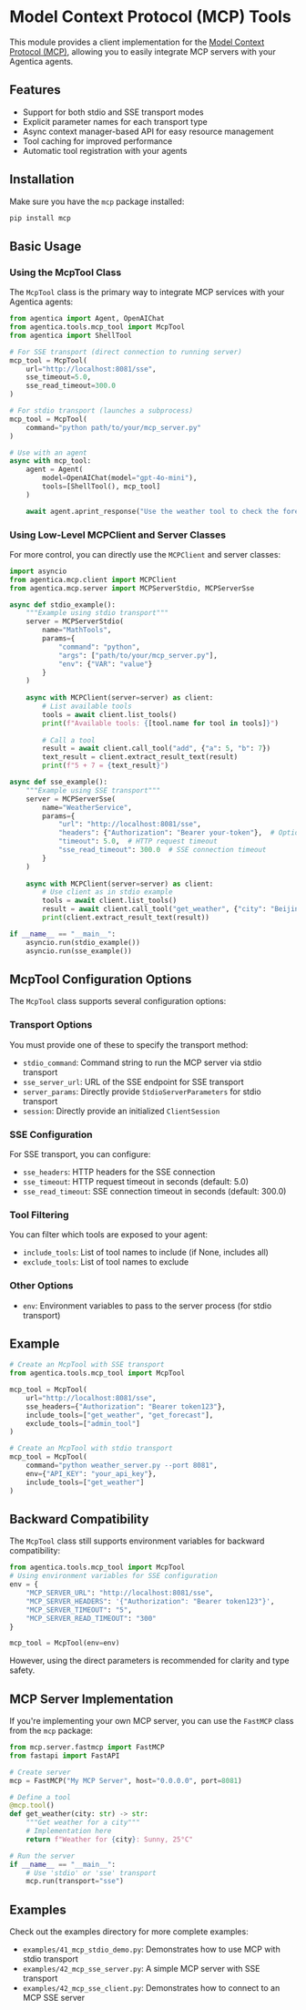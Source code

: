# Model Context Protocol (MCP) Tools

This module provides a client implementation for the [Model Context Protocol (MCP)](https://spec.modelcontextprotocol.io/), allowing you to easily integrate MCP servers with your Agentica agents.

## Features

- Support for both stdio and SSE transport modes
- Explicit parameter names for each transport type
- Async context manager-based API for easy resource management
- Tool caching for improved performance
- Automatic tool registration with your agents

## Installation

Make sure you have the `mcp` package installed:

```bash
pip install mcp
```

## Basic Usage

### Using the McpTool Class

The `McpTool` class is the primary way to integrate MCP services with your Agentica agents:

```python
from agentica import Agent, OpenAIChat
from agentica.tools.mcp_tool import McpTool
from agentica import ShellTool

# For SSE transport (direct connection to running server)
mcp_tool = McpTool(
    url="http://localhost:8081/sse",
    sse_timeout=5.0,
    sse_read_timeout=300.0
)

# For stdio transport (launches a subprocess)
mcp_tool = McpTool(
    command="python path/to/your/mcp_server.py"
)

# Use with an agent
async with mcp_tool:
    agent = Agent(
        model=OpenAIChat(model="gpt-4o-mini"),
        tools=[ShellTool(), mcp_tool]
    )

    await agent.aprint_response("Use the weather tool to check the forecast for Beijing")
```

### Using Low-Level MCPClient and Server Classes

For more control, you can directly use the `MCPClient` and server classes:

```python
import asyncio
from agentica.mcp.client import MCPClient
from agentica.mcp.server import MCPServerStdio, MCPServerSse

async def stdio_example():
    """Example using stdio transport"""
    server = MCPServerStdio(
        name="MathTools",
        params={
            "command": "python",
            "args": ["path/to/your/mcp_server.py"],
            "env": {"VAR": "value"}
        }
    )
    
    async with MCPClient(server=server) as client:
        # List available tools
        tools = await client.list_tools()
        print(f"Available tools: {[tool.name for tool in tools]}")
        
        # Call a tool
        result = await client.call_tool("add", {"a": 5, "b": 7})
        text_result = client.extract_result_text(result)
        print(f"5 + 7 = {text_result}")

async def sse_example():
    """Example using SSE transport"""
    server = MCPServerSse(
        name="WeatherService",
        params={
            "url": "http://localhost:8081/sse",
            "headers": {"Authorization": "Bearer your-token"},  # Optional
            "timeout": 5.0,  # HTTP request timeout
            "sse_read_timeout": 300.0  # SSE connection timeout
        }
    )
    
    async with MCPClient(server=server) as client:
        # Use client as in stdio example
        tools = await client.list_tools()
        result = await client.call_tool("get_weather", {"city": "Beijing"})
        print(client.extract_result_text(result))

if __name__ == "__main__":
    asyncio.run(stdio_example())
    asyncio.run(sse_example())
```

## McpTool Configuration Options

The `McpTool` class supports several configuration options:

### Transport Options

You must provide one of these to specify the transport method:

- `stdio_command`: Command string to run the MCP server via stdio transport
- `sse_server_url`: URL of the SSE endpoint for SSE transport
- `server_params`: Directly provide `StdioServerParameters` for stdio transport
- `session`: Directly provide an initialized `ClientSession`

### SSE Configuration

For SSE transport, you can configure:

- `sse_headers`: HTTP headers for the SSE connection
- `sse_timeout`: HTTP request timeout in seconds (default: 5.0)
- `sse_read_timeout`: SSE connection timeout in seconds (default: 300.0)

### Tool Filtering

You can filter which tools are exposed to your agent:

- `include_tools`: List of tool names to include (if None, includes all)
- `exclude_tools`: List of tool names to exclude

### Other Options

- `env`: Environment variables to pass to the server process (for stdio transport)

## Example

```python
# Create an McpTool with SSE transport
from agentica.tools.mcp_tool import McpTool

mcp_tool = McpTool(
    url="http://localhost:8081/sse",
    sse_headers={"Authorization": "Bearer token123"},
    include_tools=["get_weather", "get_forecast"],
    exclude_tools=["admin_tool"]
)

# Create an McpTool with stdio transport
mcp_tool = McpTool(
    command="python weather_server.py --port 8081",
    env={"API_KEY": "your_api_key"},
    include_tools=["get_weather"]
)
```

## Backward Compatibility

The `McpTool` class still supports environment variables for backward compatibility:

```python
from agentica.tools.mcp_tool import McpTool
# Using environment variables for SSE configuration
env = {
    "MCP_SERVER_URL": "http://localhost:8081/sse",
    "MCP_SERVER_HEADERS": '{"Authorization": "Bearer token123"}',
    "MCP_SERVER_TIMEOUT": "5",
    "MCP_SERVER_READ_TIMEOUT": "300"
}

mcp_tool = McpTool(env=env)
```

However, using the direct parameters is recommended for clarity and type safety.

## MCP Server Implementation

If you're implementing your own MCP server, you can use the `FastMCP` class from the `mcp` package:

```python
from mcp.server.fastmcp import FastMCP
from fastapi import FastAPI

# Create server
mcp = FastMCP("My MCP Server", host="0.0.0.0", port=8081)

# Define a tool
@mcp.tool()
def get_weather(city: str) -> str:
    """Get weather for a city"""
    # Implementation here
    return f"Weather for {city}: Sunny, 25°C"

# Run the server
if __name__ == "__main__":
    # Use 'stdio' or 'sse' transport
    mcp.run(transport="sse")
```

## Examples

Check out the examples directory for more complete examples:

- `examples/41_mcp_stdio_demo.py`: Demonstrates how to use MCP with stdio transport
- `examples/42_mcp_sse_server.py`: A simple MCP server with SSE transport
- `examples/42_mcp_sse_client.py`: Demonstrates how to connect to an MCP SSE server
 